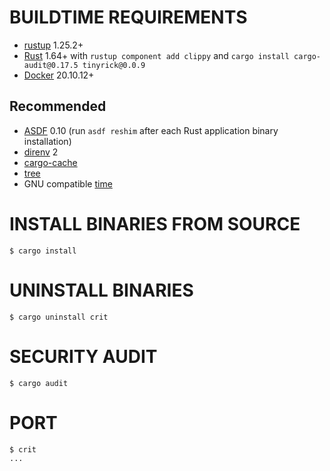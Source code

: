 # BUILDTIME REQUIREMENTS

* [rustup](https://rustup.rs/) 1.25.2+
* [Rust](https://www.rust-lang.org/en-US/) 1.64+ with `rustup component add clippy` and `cargo install cargo-audit@0.17.5 tinyrick@0.0.9`
* [Docker](https://www.docker.com/) 20.10.12+

## Recommended

* [ASDF](https://asdf-vm.com/) 0.10 (run `asdf reshim` after each Rust application binary installation)
* [direnv](https://direnv.net/) 2
* [cargo-cache](https://crates.io/crates/cargo-cache)
* [tree](https://en.wikipedia.org/wiki/Tree_(command))
* GNU compatible [time](https://www.gnu.org/software/time/)

# INSTALL BINARIES FROM SOURCE

```console
$ cargo install
```

# UNINSTALL BINARIES

```console
$ cargo uninstall crit
```

# SECURITY AUDIT

```console
$ cargo audit
```

# PORT

```console
$ crit
...
```
